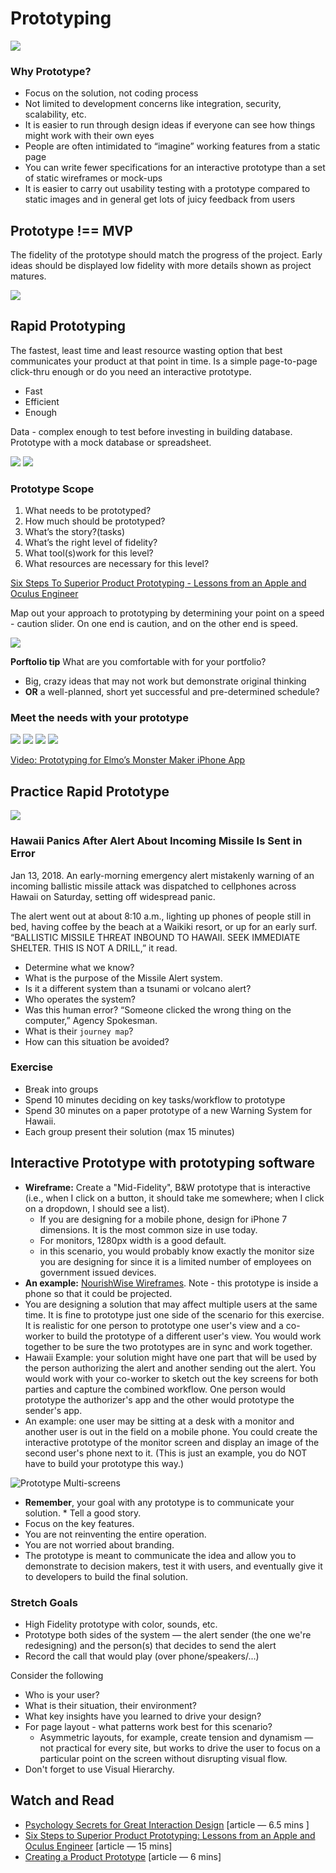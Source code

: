 # Prototyping

![](prototype-def.png)

### Why Prototype?
* Focus on the solution, not coding process
* Not limited to development concerns like integration, security, scalability,
etc.
* It is easier to run through design ideas if everyone can see how things might work with their own eyes
* People are often intimidated to “imagine” working features from a static page
* You can write fewer specifications for an interactive prototype than a set of static wireframes or mock-ups
* It is easier to carry out usability testing with a prototype compared to static images and in general get lots of juicy feedback from users


## Prototype !== MVP

The fidelity of the prototype should match the progress of the project. Early ideas should be displayed low fidelity with more details shown as project matures.

![](prototype-low.png)

## Rapid Prototyping
The fastest, least time and least resource wasting option that best communicates your product at that point in time. Is a simple page-to-page click-thru enough or do you need an interactive prototype.
* Fast
* Efficient
* Enough

Data - complex enough to test before investing in building database. Prototype with a mock database or spreadsheet.

![](prototype-low-high.png)
![](prototype-low-high-2.png)

### Prototype Scope
1. What needs to be prototyped?
2. How much should be prototyped?
3. What’s the story?(tasks)
4. What’s the right level of fidelity?
5. What tool(s)work for this level?
6. What resources are necessary for this level?

[Six Steps To Superior Product Prototyping - Lessons from an Apple and Oculus Engineer](http://firstround.com/review/six-steps-to-superior-product-prototyping-lessons-from-an-apple-and-oculus-engineer/)

Map out your approach to prototyping by determining your point on a speed - caution slider. On one end is caution, and on the other end is speed.

![](prototype-plan.png)

**Porftolio tip** What are you comfortable with for your portfolio?
* Big, crazy ideas that may not work but demonstrate original thinking
* **OR** a well-planned, short yet successful and pre-determined schedule?

### Meet the needs with your prototype

![](prototype-low-2.png)
![](prototype-low-3.png)
![](prototype-low-4.png)
![](prototype-low-5.png)

[Video: Prototyping for Elmo’s Monster Maker iPhone App](https://vimeo.com/13377903)

## Practice Rapid Prototype

![](missleAlert.jpg)
### Hawaii Panics After Alert About Incoming Missile Is Sent in Error
Jan 13, 2018. An early-morning emergency alert mistakenly warning of an incoming ballistic missile attack was dispatched to cellphones across Hawaii on Saturday, setting off widespread panic.

The alert went out at about 8:10 a.m., lighting up phones of people still in bed, having coffee by the beach at a Waikiki resort, or up for an early surf. “BALLISTIC MISSILE THREAT INBOUND TO HAWAII. SEEK IMMEDIATE SHELTER. THIS IS NOT A DRILL,” it read.

* Determine what we know?
* What is the purpose of the Missile Alert system.
* Is it a different system than a tsunami or volcano alert?
* Who operates the system?
* Was this human error? “Someone clicked the wrong thing on the computer,” Agency Spokesman.
* What is their `journey map`?
* How can this situation be avoided?

### Exercise
* Break into groups
* Spend 10 minutes deciding on key tasks/workflow to prototype
* Spend 30 minutes on a paper prototype of a new Warning System for Hawaii.
* Each group present their solution (max 15 minutes)


## Interactive Prototype with prototyping software
* **Wireframe:** Create a "Mid-Fidelity", B&W prototype that is interactive (i.e., when I click on a button, it should take me somewhere; when I click on a dropdown, I should see a list).
  * If you are designing for a mobile phone, design for iPhone 7 dimensions. It is the most common size in use today.
  * For monitors, 1280px width is a good default.
  * in this scenario, you would probably know exactly the monitor size you are designing for since it is a limited number of employees on government issued devices.
* **An example:** [NourishWise Wireframes](https://eniat7.axshare.com/#g=1&p=text_reminder). Note - this prototype is inside a phone so that it could be projected.
* You are designing a solution that may affect multiple users at the same time. It is fine to prototype just one side of the scenario for this exercise. It is realistic for one person to prototype one user's view and a co-worker to build the prototype of a different user's view. You would work together to be sure the two prototypes are in sync and work together.
* Hawaii Example: your solution might have one part that will be used by the person authorizing the alert and another sending out the alert. You would work with your co-worker to sketch out the key screens for both parties and capture the combined workflow. One person would prototype the authorizer's app and the other would prototype the sender's app.
* An example: one user may be sitting at a desk with a monitor and another user is out in the field on a mobile phone. You could create the interactive prototype of the monitor screen and display an image of the second user's phone next to it. (This is just an example, you do NOT have to build your prototype this way.)

![Prototype Multi-screens](prototypeMultiScreenExample.png)

* **Remember**, your goal with any prototype is to communicate your solution. * Tell a good story.
* Focus on the key features.
* You are not reinventing the entire operation.
* You are not worried about branding.
* The prototype is meant to communicate the idea and allow you to demonstrate to decision makers, test it with users, and eventually give it to developers to build the final solution.

### Stretch Goals
* High Fidelity prototype  with color, sounds, etc.
* Prototype both sides of the system — the alert sender (the one we're redesigning) and the person(s) that decides to send the alert
* Record the call that would play (over phone/speakers/...)

Consider the following
* Who is your user?
* What is their situation, their environment?
* What key insights have you learned to drive your design?
* For page layout - what patterns work best for this scenario?
  * Asymmetric layouts, for example, create tension and dynamism — not practical for every site, but works to drive the user to focus on a particular point on the screen without disrupting visual flow.
* Don't forget to use Visual Hierarchy.


## Watch and Read
* [Psychology Secrets for Great Interaction Design](https://thenextweb.com/dd/2015/09/03/5-psychology-secrets-for-great-interaction-design/#.tnw_E7pnFv7o) [article — 6.5 mins ]
* [Six Steps to Superior Product Prototyping: Lessons from an Apple and Oculus Engineer](https://firstround.com/review/six-steps-to-superior-product-prototyping-lessons-from-an-apple-and-oculus-engineer/) [article — 15 mins]
* [Creating a Product Prototype](https://www.entrepreneur.com/article/80678) [article — 6 mins]